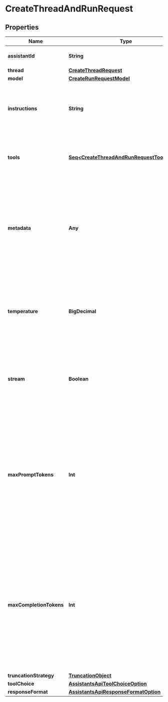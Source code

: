 

# CreateThreadAndRunRequest


## Properties

Name | Type | Description | Notes
------------ | ------------- | ------------- | -------------
**assistantId** | **String** | The ID of the [assistant](/docs/api-reference/assistants) to use to execute this run. | 
**thread** | [**CreateThreadRequest**](CreateThreadRequest.md) |  |  [optional]
**model** | [**CreateRunRequestModel**](CreateRunRequestModel.md) |  |  [optional]
**instructions** | **String** | Override the default system message of the assistant. This is useful for modifying the behavior on a per-run basis. |  [optional]
**tools** | [**Seq&lt;CreateThreadAndRunRequestToolsInner&gt;**](CreateThreadAndRunRequestToolsInner.md) | Override the tools the assistant can use for this run. This is useful for modifying the behavior on a per-run basis. |  [optional]
**metadata** | **Any** | Set of 16 key-value pairs that can be attached to an object. This can be useful for storing additional information about the object in a structured format. Keys can be a maximum of 64 characters long and values can be a maxium of 512 characters long.  |  [optional]
**temperature** | **BigDecimal** | What sampling temperature to use, between 0 and 2. Higher values like 0.8 will make the output more random, while lower values like 0.2 will make it more focused and deterministic.  |  [optional]
**stream** | **Boolean** | If &#x60;true&#x60;, returns a stream of events that happen during the Run as server-sent events, terminating when the Run enters a terminal state with a &#x60;data: [DONE]&#x60; message.  |  [optional]
**maxPromptTokens** | **Int** | The maximum number of prompt tokens that may be used over the course of the run. The run will make a best effort to use only the number of prompt tokens specified, across multiple turns of the run. If the run exceeds the number of prompt tokens specified, the run will end with status &#x60;complete&#x60;. See &#x60;incomplete_details&#x60; for more info.  |  [optional]
**maxCompletionTokens** | **Int** | The maximum number of completion tokens that may be used over the course of the run. The run will make a best effort to use only the number of completion tokens specified, across multiple turns of the run. If the run exceeds the number of completion tokens specified, the run will end with status &#x60;incomplete&#x60;. See &#x60;incomplete_details&#x60; for more info.  |  [optional]
**truncationStrategy** | [**TruncationObject**](TruncationObject.md) |  |  [optional]
**toolChoice** | [**AssistantsApiToolChoiceOption**](AssistantsApiToolChoiceOption.md) |  |  [optional]
**responseFormat** | [**AssistantsApiResponseFormatOption**](AssistantsApiResponseFormatOption.md) |  |  [optional]



